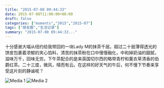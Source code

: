 ```yaml
---
title: "2015-07-08 09:44:33"
date: 2015-07-08T11:00:00+08:00
draft: false
categories: ["moments","2015","2015-07"]
tags: ["朋友圈","生活记录"]
summary: "2015-07-08 09:44:33..."
---
```


十分感谢大喵从纽约给我带回的一块Lady M的抹茶千层。超过二十层薄得透光的饼皮包裹着浓郁的夹心馅料，清苦的抹茶粉在口中慢慢融化，中和掉奶油的甜腻，滋味万千，回味无穷。下午茶配合的是来英国切尔西的略带青柠和薰衣草清香的伯爵红茶。二十三度，微风，晴而有云。在这样的好天气的午后，何不慢下节奏来享受这片刻的静谧呢？

![Media 1](/Moments/photos/2015-07-08/201507080944330.jpg)
![Media 2](/Moments/photos/2015-07-08/201507080944331.jpg)

